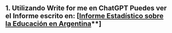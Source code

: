 ## 1. Utilizando Write for me en ChatGPT Puedes ver el Informe escrito en: [[Informe Estadístico sobre la Educación en Argentina](**https://chatgpt.com/g/g-B3hgivKK9-write-for-me/c/67487300-3bc0-8007-be8f-b701fad07304)**]
